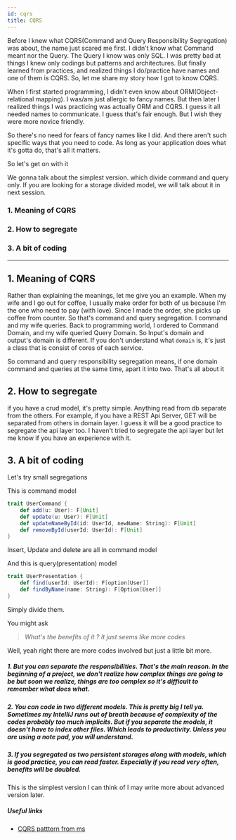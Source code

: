 ```yaml
---
id: cqrs
title: CQRS
---
```


Before I knew what CQRS(Command and Query Responsibility Segregation) was about, the name just scared me first. I didn't know what Command meant nor the Query. The Query I know was only SQL. I was pretty bad at things I knew only codings but patterns and architectures. But finally learned from practices, and realized things I do/practice have names and one of them is CQRS. So, let me share my story how I got to know CQRS.

When I first started programming, I didn't even know about ORM(Object-relational mapping). I was/am just allergic to fancy names. But then later I realized things I was practicing was actually ORM and CQRS. I guess it all needed names to communicate. I guess that's fair enough. But I wish they were more novice friendly.

So there's no need for fears of fancy names like I did. And there aren't such specific ways that you need to code. As long as your application does what it's gotta do, that's all it matters.

So let's get on with it

We gonna talk about the simplest version. which divide command and query only. If you are looking for a storage divided model, we will talk about it in next session.

### 1. Meaning of CQRS
### 2. How to segregate
### 3. A bit of coding

---

## 1. Meaning of CQRS

Rather than explaining the meanings, let me give you an example. When my wife and I go out for coffee, I usually make order for both of us because I'm the one who need to pay (with love). Since I made the order, she picks up coffee from counter. So that's command and query segregation. I command and my wife queries. Back to programming world, I ordered to Command Domain, and my wife queried Query Domain. So Input's domain and output's domain is different. If you don't understand what `domain` is, it's just a class that is consist of cores of each service.

So command and query responsibility segregation means, if one domain command and queries at the same time, apart it into two. That's all about it

## 2. How to segregate
if you have a crud model, it's pretty simple. Anything read from db separate from the others.
For example, if you have a REST Api Server, GET will be separated from others in domain layer. I guess it will be a good practice to segregate the api layer too. I haven't tried to segregate the api layer but let me know if you have an experience with it.

## 3. A bit of coding

Let's try small segregations


This is command model
```scala
trait UserCommand {
	def add(u: User): F[Unit]
	def update(u: User): F[Unit]
	def updateNameById(id: UserId, newName: String): F[Unit]
	def removeById(userId: UserId): F[Unit]
}
```
Insert, Update and delete are all in command model

And this is query(presentation) model

```scala
trait UserPresentation {
	def find(userId: UserId): F[option[User]]
	def findByName(name: String): F[Option[User]]
}
```

Simply divide them.

You might ask

> _What's the benefits of it ? It just seems like more codes_

Well, yeah right there are more codes involved but just a little bit more.

##### 1. But you can separate the responsibilities. That's the main reason. In the beginning of a project, we don't realize how complex things are going to be but soon we realize, things are too complex so it's difficult to remember what does what.

##### 2. You can code in two different models. This is pretty big I tell ya. Sometimes my IntelliJ runs out of breath because of complexity of the codes probably too much implicits. But if you separate the models, it doesn't have to index other files. Which leads to productivity. Unless you are using a note pad, you will understand.

##### 3. If you segregated as two persistent storages along with models, which is good practice, you can read faster. Especially if you read very often, benefits will be doubled.

This is the simplest version I can think of I may write more about advanced version later.

##### Useful links

- [CQRS patttern from ms](https://docs.microsoft.com/ko-kr/azure/architecture/patterns/cqrs)

